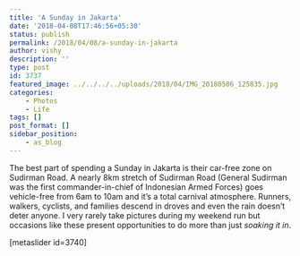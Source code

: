```yaml
---
title: 'A Sunday in Jakarta'
date: '2018-04-08T17:46:56+05:30'
status: publish
permalink: /2018/04/08/a-sunday-in-jakarta
author: vishy
description: ''
type: post
id: 3737
featured_image: ../../../../uploads/2018/04/IMG_20180506_125835.jpg
categories: 
    - Photos
    - Life
tags: []
post_format: []
sidebar_position:
    - as_blog
---
```

The best part of spending a Sunday in Jakarta is their car-free zone on Sudirman Road. A nearly 8km stretch of Sudirman Road (General Sudirman was the first commander-in-chief of Indonesian Armed Forces) goes vehicle-free from 6am to 10am and it’s a total carnival atmosphere. Runners, walkers, cyclists, and families descend in droves and even the rain doesn’t deter anyone. I very rarely take pictures during my weekend run but occasions like these present opportunities to do more than just *soaking it in*.

\[metaslider id=3740\]
